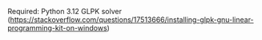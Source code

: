 Required:
Python 3.12
GLPK solver (https://stackoverflow.com/questions/17513666/installing-glpk-gnu-linear-programming-kit-on-windows)

